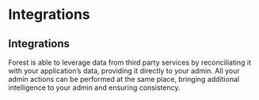 # Integrations

## Integrations

Forest is able to leverage data from third party services by reconciliating it with your application’s data, providing it directly to your admin. All your admin actions can be performed at the same place, bringing additional intelligence to your admin and ensuring consistency.
